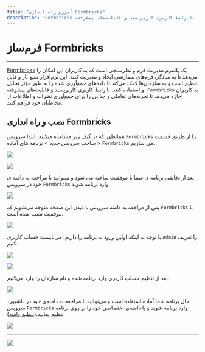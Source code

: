 ```yaml
---
title: "آموزش راه اندازی Formbricks"
description: "Formbricks یک پلتفرم مدیریت فرم و نظرسنجی است که به کاربران این امکان را می‌دهد تا به سادگی فرم‌های سفارشی ایجاد و مدیریت کنند. این نرم‌افزار منبع باز و قابل تنظیم است و به سازمان‌ها کمک می‌کند تا داده‌های جمع‌آوری شده را به طور مؤثر تحلیل و استفاده کنند. با رابط کاربری کاربرپسند و قابلیت‌های پیشرفته، `Formbricks` به کاربران اجازه می‌دهد تا تجربه‌های تعاملی و جذابی را برای جمع‌آوری نظرات و اطلاعات از مخاطبان خود فراهم کنند."
---
```


# فرم‌ساز Formbricks
---

[Formbricks](https://chabokan.net/services/formbricks/) یک پلتفرم مدیریت فرم و نظرسنجی است که به کاربران این امکان را می‌دهد تا به سادگی فرم‌های سفارشی ایجاد و مدیریت کنند. این نرم‌افزار منبع باز و قابل تنظیم است و به سازمان‌ها کمک می‌کند تا داده‌های جمع‌آوری شده را به طور مؤثر تحلیل و استفاده کنند. با رابط کاربری کاربرپسند و قابلیت‌های پیشرفته، `Formbricks` به کاربران اجازه می‌دهد تا تجربه‌های تعاملی و جذابی را برای جمع‌آوری نظرات و اطلاعات از مخاطبان خود فراهم کنند.

## نصب و راه اندازی Formbricks

همانطور که در گیف زیر مشاهده میکنید، ابتدا سرویس `Formbricks` را از طریق قسمت ساخت سرویس جدید > برنامه های آماده > `Formbricks` می سازیم.

![](https://s1.chabokan.net/docs/gifs/formbricks-install.gif)

![](https://s1.chabokan.net/docs/images/formbricks-platform-docs-1.png)

بعد از دقایقی برنامه ی شما با موفقیت ساخته می شود و میتوانید با مراجعه به دامنه ی خود در سرویس `Formbricks` وارد برنامه شوید.

![](https://s1.chabokan.net/docs/images/formbricks-platform-docs-2.png)

پس از مراجعه به دامنه سرویس با دیدن این صفحه متوجه می‌شویم که `Formbricks` با موفقیت نصب شده است.

![](https://s1.chabokan.net/docs/images/formbricks-platform-docs-3.png)

با توجه به اینکه اولین ورود به برنامه را داریم، می‌بایست حساب کاربری `Admin` را تعریف کنیم.

![](https://s1.chabokan.net/docs/images/formbricks-platform-docs-4.png)

![](https://s1.chabokan.net/docs/images/formbricks-platform-docs-5.png)

بعد از تنظیم حساب کاربری وارد برنامه شده و نام سازمان را وارد می‌کنیم. 

![](https://s1.chabokan.net/docs/images/formbricks-platform-docs-6.png)

حال برنامه شما آماده استفاده است و می‌توانید با مراجعه به دامنه‌ی خود در داشبورد سرویس `Formbricks` وارد برنامه شوید و یا دامنه‌ی اختصاصی خود را بر روی برنامه تنظیم نمایید.([تنظیم دامنه](https://docs.chabokan.net/domains/))

![](https://s1.chabokan.net/docs/images/formbricks-platform-docs-7.png)

---
<a href="https://hub.chabokan.net/fa/services/create/formbricks" ><img src="https://s1.chabokan.net/docs/images/Formbricks-banner.png" /></a>